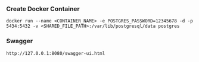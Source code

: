 ### Create Docker Container

```cli
docker run --name <CONTAINER_NAME> -e POSTGRES_PASSWORD=12345678 -d -p 5434:5432 -v <SHARED_FILE_PATH>:/var/lib/postgresql/data postgres
```

### Swagger 

```cli 
http://127.0.0.1:8080/swagger-ui.html
```

